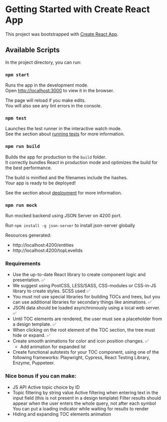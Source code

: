 # Getting Started with Create React App

This project was bootstrapped with [Create React App](https://github.com/facebook/create-react-app).

## Available Scripts

In the project directory, you can run:

### `npm start`

Runs the app in the development mode.\
Open [http://localhost:3000](http://localhost:3000) to view it in the browser.

The page will reload if you make edits.\
You will also see any lint errors in the console.

### `npm test`

Launches the test runner in the interactive watch mode.\
See the section about [running tests](https://facebook.github.io/create-react-app/docs/running-tests) for more information.

### `npm run build`

Builds the app for production to the `build` folder.\
It correctly bundles React in production mode and optimizes the build for the best performance.

The build is minified and the filenames include the hashes.\
Your app is ready to be deployed!

See the section about [deployment](https://facebook.github.io/create-react-app/docs/deployment) for more information.

### `npm run mock`

Run mocked backend using JSON Server on 4200 port.

Run `npm install -g json-server` to install json-server globally

Resources generated:

-   http://localhost:4200/entities
-   http://localhost:4200/topLevelIds

### Requirements

-   Use the up-to-date React library to create component logic and presentation. ✅
-   We suggest using PostCSS, LESS/SASS, CSS-modules or CSS-in-JS library to create styles. SCSS used ✅
-   You must not use special libraries for building TOCs and trees, but you can use additional libraries for secondary things like animations. ✅
-   JSON data should be loaded asynchronously using a local web server. ✅
-   Until TOC elements are rendered, the user must see a placeholder from a design template. ✅
-   When clicking on the root element of the TOC section, the tree must hide or expand. ✅
-   Create smooth animations for color and icon position changes. ✅
    -   Add animation for expanded lst
-   Create functional autotests for your TOC component, using one of the following frameworks: Playwright, Cypress, React Testing Library, Enzyme, Puppeteer.

### Nice bonus if you can make:

-   JS API Active topic choice by ID
-   Topic filtering by string value
    Active filtering when entering text in the input field (this is not present in a design template)
    Filter results should appear when the user enters the whole query, not after each symbol
    You can put a loading indicator while waiting for results to render
-   Hiding and expanding TOC elements animation
